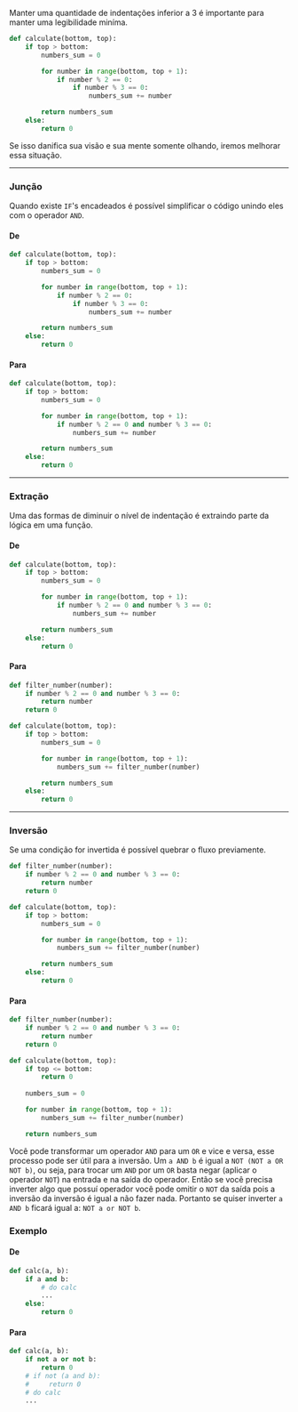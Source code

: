 Manter uma quantidade de indentações inferior a 3 é importante para manter uma legibilidade miníma.

```python
def calculate(bottom, top):
    if top > bottom:
        numbers_sum = 0

        for number in range(bottom, top + 1):
            if number % 2 == 0:
                if number % 3 == 0:
                    numbers_sum += number

        return numbers_sum
    else:
        return 0
```

Se isso danifica sua visão e sua mente somente olhando, iremos melhorar essa situação.

---
### Junção
Quando existe `IF`'s encadeados é possível simplificar o código unindo eles com o operador `AND`.

#### De
```python
def calculate(bottom, top):
    if top > bottom:
        numbers_sum = 0

        for number in range(bottom, top + 1):
            if number % 2 == 0:
                if number % 3 == 0:
                    numbers_sum += number

        return numbers_sum
    else:
        return 0
```

#### Para
```python
def calculate(bottom, top):
    if top > bottom:
        numbers_sum = 0

        for number in range(bottom, top + 1):
            if number % 2 == 0 and number % 3 == 0:
                numbers_sum += number

        return numbers_sum
    else:
        return 0
```
---
### Extração
Uma das formas de diminuir o nível de indentação é extraindo parte da lógica em uma função.

#### De
```python
def calculate(bottom, top):
    if top > bottom:
        numbers_sum = 0

        for number in range(bottom, top + 1):
            if number % 2 == 0 and number % 3 == 0:
                numbers_sum += number

        return numbers_sum
    else:
        return 0
```

#### Para
```python
def filter_number(number):
    if number % 2 == 0 and number % 3 == 0:
        return number
    return 0

def calculate(bottom, top):
    if top > bottom:
        numbers_sum = 0

        for number in range(bottom, top + 1):
            numbers_sum += filter_number(number)

        return numbers_sum
    else:
        return 0
```
---
### Inversão
Se uma condição for invertida é possível quebrar o fluxo previamente.

```python
def filter_number(number):
    if number % 2 == 0 and number % 3 == 0:
        return number
    return 0

def calculate(bottom, top):
    if top > bottom:
        numbers_sum = 0

        for number in range(bottom, top + 1):
            numbers_sum += filter_number(number)

        return numbers_sum
    else:
        return 0
```

#### Para
```python
def filter_number(number):
    if number % 2 == 0 and number % 3 == 0:
        return number
    return 0

def calculate(bottom, top):
    if top <= bottom:
        return 0
        
    numbers_sum = 0

    for number in range(bottom, top + 1):
        numbers_sum += filter_number(number)

    return numbers_sum        
```

Você pode transformar um operador `AND` para um `OR` e vice e versa, esse processo pode ser útil para a inversão. Um `a AND b` é igual a `NOT (NOT a OR NOT b)`, ou seja, para trocar um `AND` por um `OR` basta negar (aplicar o operador `NOT`) na entrada e na saída do operador.
Então se você precisa inverter algo que possuí operador você pode omitir o `NOT` da saída pois a inversão da inversão é igual a não fazer nada. Portanto se quiser inverter `a AND b` ficará igual a: `NOT a or NOT b`.

### Exemplo
#### De
```python
def calc(a, b):
    if a and b:
        # do calc
        ...
    else:
        return 0
```
#### Para
```python
def calc(a, b):
    if not a or not b:
        return 0
    # if not (a and b):
    #     return 0
    # do calc
    ...
```
